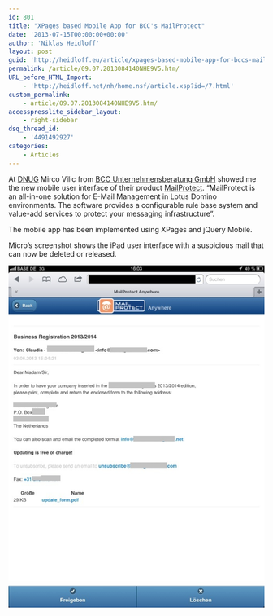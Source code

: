 ```yaml
---
id: 801
title: "XPages based Mobile App for BCC's MailProtect"
date: '2013-07-15T00:00:00+00:00'
author: 'Niklas Heidloff'
layout: post
guid: 'http://heidloff.eu/article/xpages-based-mobile-app-for-bccs-mailprotect/'
permalink: /article/09.07.2013084140NHE9V5.htm/
URL_before_HTML_Import:
    - 'http://heidloff.net/nh/home.nsf/article.xsp?id=/7.html'
custom_permalink:
    - article/09.07.2013084140NHE9V5.htm/
accesspresslite_sidebar_layout:
    - right-sidebar
dsq_thread_id:
    - '4491492927'
categories:
    - Articles
---
```


 At [DNUG](http://dnug.de/DNUG/cms.nsf/id/38Konferenz.htm?open) Mirco Vilic from [BCC Unternehmensberatung GmbH](http://www.bcc.biz/hp/bcc_hp.nsf/id/EN_Profile) showed me the new mobile user interface of their product [MailProtect](http://www.bcc.biz/hp/bcc_hp.nsf/id/EN_BCC_MailProtect). “MailProtect is an all-in-one solution for E-Mail Management in Lotus Domino environments. The software provides a configurable rule base system and value-add services to protect your messaging infrastructure”.

 The mobile app has been implemented using XPages and jQuery Mobile.

 Micro’s screenshot shows the iPad user interface with a suspicious mail that can now be deleted or released.

![image](/assets/img/2013/07/mirco.jpg)